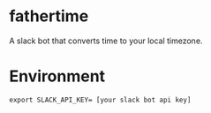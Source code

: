 # fathertime

A slack bot that converts time to your local timezone.

# Environment

``` 
export SLACK_API_KEY= [your slack bot api key]

```